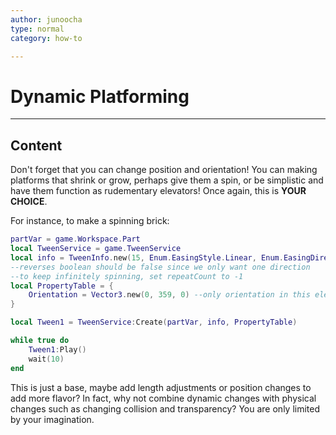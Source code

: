 ```yaml
---
author: junoocha
type: normal
category: how-to

---
```


# Dynamic Platforming

---

## Content

Don't forget that you can change position and orientation! You can making platforms that shrink or grow, perhaps give them a spin, or be simplistic and have them function as rudementary elevators! Once again, this is **YOUR CHOICE**.

For instance, to make a spinning brick:
```lua
partVar = game.Workspace.Part
local TweenService = game.TweenService 
local info = TweenInfo.new(15, Enum.EasingStyle.Linear, Enum.EasingDirection.Out, -1, false, 0) 
--reverses boolean should be false since we only want one direction
--to keep infinitely spinning, set repeatCount to -1
local PropertyTable = { 
	Orientation = Vector3.new(0, 359, 0) --only orientation in this element, so use vector3
}

local Tween1 = TweenService:Create(partVar, info, PropertyTable)

while true do
	Tween1:Play()
	wait(10) 
end
```
This is just a base, maybe add length adjustments or position changes to add more flavor? In fact, why not combine dynamic changes with physical changes such as changing collision and transparency? You are only limited by your imagination.
